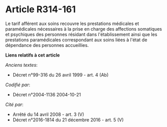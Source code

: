 # Article R314-161

Le tarif afférent aux soins recouvre les prestations médicales et paramédicales nécessaires à la prise en charge des
affections somatiques et psychiques des personnes résidant dans l'établissement ainsi que les prestations paramédicales
correspondant aux soins liées à l'état de dépendance des personnes accueillies.

**Liens relatifs à cet article**

_Anciens textes_:

  - Décret n°99-316 du 26 avril 1999 - art. 4 (Ab)

_Codifié par_:

  - Décret n°2004-1136 2004-10-21

_Cité par_:

  - Arrêté du 14 avril 2008 - art. 3 (V)
  - Décret n°2016-1814 du 21 décembre 2016 - art. 5 (V)
